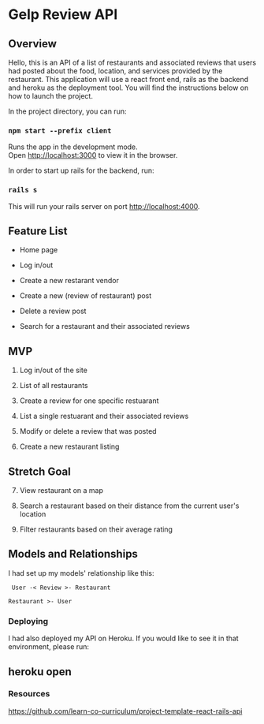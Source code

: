 # Gelp Review API

## Overview

Hello, this is an API of a list of restaurants and associated reviews that users had posted about the food, location, and services provided by the restaurant. This application will use a react front end, rails as the backend and heroku as the deployment tool. You will find the instructions below on how to launch the project.

In the project directory, you can run:

### `npm start --prefix client`

Runs the app in the development mode.\
Open [http://localhost:3000](http://localhost:3000) to view it in the browser.

In order to start up rails for the backend, run:

### `rails s`

This will run your rails server on port [http://localhost:4000](http://localhost:4000).

## Feature List

- Home page

- Log in/out

- Create a new restarant vendor

- Create a new (review of restaurant) post

- Delete a review post

- Search for a restaurant and their associated reviews

## MVP

1. Log in/out of the site

2. List of all restaurants

3. Create a review for one specific restuarant 

4. List a single restuarant and their associated reviews

5. Modify or delete a review that was posted

6. Create a new restaurant listing

## Stretch Goal

7. View restaurant on a map

8. Search a restaurant based on their distance from the current user's location

9. Filter restaurants based on their average rating

## Models and Relationships

I had set up my models' relationship like this: 

``` User -< Review >- Restaurant``` 

```Restaurant >- User```

### Deploying

I had also deployed my API on Heroku. If you would like to see it in that environment, please run:

## heroku open

### Resources

https://github.com/learn-co-curriculum/project-template-react-rails-api



